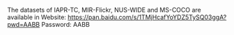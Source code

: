 The datasets of IAPR-TC, MIR-Flickr, NUS-WIDE and MS-COCO are available in Website: https://pan.baidu.com/s/1TMjHcafYoYDZ5TySQ03ggA?pwd=AABB Password: AABB
